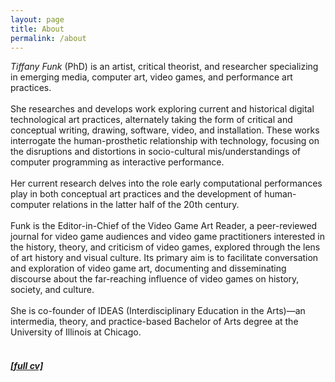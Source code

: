 ```yaml
---
layout: page
title: About
permalink: /about
---
```


<html>

<body><p>
<em>Tiffany Funk</em> (PhD) is an artist, critical theorist, and researcher specializing in emerging media, computer art, video games, and performance art practices.
<br /><br />
She researches and develops work exploring current and historical digital technological art practices, alternately taking the form of critical and conceptual writing, drawing, software, video, and installation. These works interrogate the human-prosthetic relationship with technology, focusing on the disruptions and distortions in socio-cultural mis/understandings of computer programming as interactive performance.
<br /><br />
Her current research delves into the role early computational performances play in both conceptual art practices and the development of human-computer relations in the latter half of the 20th century.
<br /><br />
Funk is the Editor-in-Chief of the Video Game Art Reader, a peer-reviewed journal for video game audiences and video game practitioners interested in the history, theory, and criticism of video games, explored through the lens of art history and visual culture. Its primary aim is to facilitate conversation and exploration of video game art, documenting and disseminating discourse about the far-reaching influence of video games on history, society, and culture.
<br /><br />
She is co-founder of IDEAS (Interdisciplinary Education in the Arts)—an intermedia, theory, and practice-based Bachelor of Arts degree at the University of Illinois at Chicago.
<br /><br />
<h5><a href="portfolio/assets/tfunk_2023.07.12_cv.pdf">[full cv]</a></h5>
</p>
</body>
